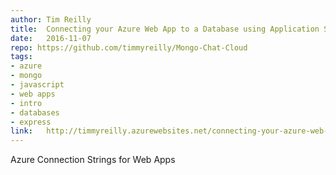 ```yaml
--- 	
author:	Tim Reilly 
title:	Connecting your Azure Web App to a Database using Application Settings
date:	2016-11-07
repo: https://github.com/timmyreilly/Mongo-Chat-Cloud	
tags:	
- azure 
- mongo
- javascript 
- web apps
- intro 
- databases
- express 
link:	http://timmyreilly.azurewebsites.net/connecting-your-azure-web-app-to-a-database-using-application-settings/ 
---	
```

Azure Connection Strings for Web Apps 

